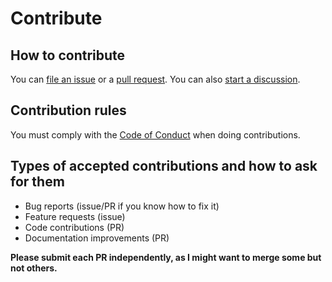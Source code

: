# Contribute

## How to contribute

You can [file an issue](https://github.com/santi100a/average-lib/issues)
or a [pull request](https://github.com/santi100a/average-lib/pulls).
You can also [start a discussion](https://github.com/santi100a/average-lib/discussions).

## Contribution rules

You must comply with the [Code of Conduct](CODE_OF_CONDUCT.md) when doing contributions.

## Types of accepted contributions and how to ask for them

- Bug reports (issue/PR if you know how to fix it)
- Feature requests (issue)
- Code contributions (PR)
- Documentation improvements (PR)

**Please submit each PR independently, as I might want to merge some but not others.**
